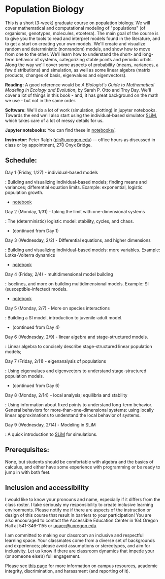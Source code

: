 # Population Biology

This is a short (3-week) graduate course on population biology.
We will cover mathematical and computational modeling of "populations"
(of organisms, genotypes, molecules, etcetera).
The main goal of the course is to give you the tools to
read and interpret models found in the literature,
and to get a start on creating your own models.
We'll create and visualize random and deterministic (nonrandom) models,
and show how to move from one to the other.
We'll learn how to understand the short- and long-term behavior of systems,
categorizing stable points and periodic orbits.
Along the way we'll cover 
some aspects of probability (means, variances, a few distributions) and simulation,
as well as some linear algebra (matrix products, changes of basis, eigenvalues and eigenvectors).

**Reading:** 
A good reference would be *A Biologist's Guide to Mathematical Modeling in Ecology and Evolution*, by Sarah P. Otto and Troy Day.
We'll cover a lot of things in this book - and, it has great background on the math we use - but not in the same order.

**Software:**
We'll do a lot of work (simulation, plotting) in jupyter notebooks.
Towards the end we'll also start using the individual-based simulator [SLiM](https://messerlab.org/slim/),
which takes care of a lot of messy details for us.

**Jupyter notebooks:**
You can find these in [notebooks/](notebooks/).

**Instructor:**
Peter Ralph (plr@uoregon.edu) -- office hours as discussed in class
or by appointment, 270 Onyx Bridge.

## Schedule:

Day 1 (Friday, 1/27) - individual-based models

: Building and visualizing individual-based models; finding means and variances;
    differential equation limits.
    Example: exponential, logistic population growth.

- [notebook](notebooks/individual_models.ipynb)

Day 2 (Monday, 1/31) - taking the limit with one-dimensional systems

: The (deterministic) logistic model: stability, cycles, and chaos.

- (continued from Day 1)

Day 3 (Wednesday, 2/2) - Differential equations, and higher dimensions

: Building and visualizing individual-based models: more variables.
    Example: Lotka-Volterra dynamics

- [notebook](notebooks/diff_eqns.ipynb)

Day 4 (Friday, 2/4) - multidimensional model building

: Isoclines, and more on building multidimensional models.
    Example: SI (susceptible-infected) models.

- [notebook](notebooks/species_interactions.ipynb)

Day 5 (Monday, 2/7) - More on species interactions

: Building a SI model, introduction to juvenile-adult model.

- (continued from Day 4)

Day 6 (Wednesday, 2/9) - linear algebra and stage-structured models.

: Linear algebra to concisely describe stage-structured linear population models;


Day 7 (Friday, 2/11) - eigenanalysis of populations

: Using eigenvalues and eigenvectors to
    understand stage-structured population models.

- (continued from Day 6)

Day 8 (Monday, 2/14) - local analysis; equilibria and stability

: Using information about fixed points to understand long-term behavior.
    General behaviors for more-than-one-dimensional systems:
    using locally linear approximations to understand
    the local behavior of systems.


Day 9 (Wednesday, 2/14) - Modeling in SLiM

: A quick introduction to [SLiM](https://messerlab.org/slim/) for simulations.


## Prerequisites:

None, but students should be comfortable with algebra and the basics of calculus,
and either have some experience with programming or be ready to jump in with both feet.

## Inclusion and accessibility

I would like to know your pronouns and name,
especially if it differs from the class roster.
I take seriously my responsibility to create inclusive learning environments.
Please notify me if there are aspects of the instruction or design of this
course that result in barriers to your participation! You are also encouraged
to contact the Accessible Education Center in 164 Oregon Hall at 541-346-1155
or uoaec@uoregon.edu.

I am committed to making our classroom an inclusive and respectful learning space.
Your classmates come from a diverse set of backgrounds and experiences;
please avoid assumptions or stereotypes, and aim for inclusivity.
Let us know if there are classroom dynamics that impede your (or someone else’s) full engagement. 

Please see [this page](policies.html) for more information on
campus resources, academic integrity, discrimination, and harassment (and reporting of it).

